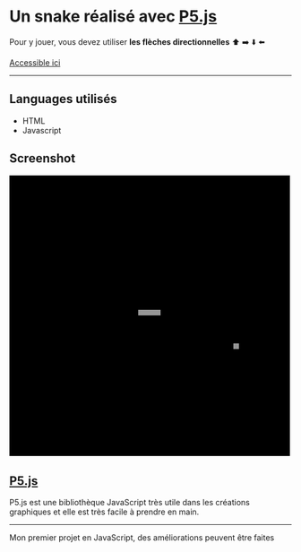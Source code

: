 # Un snake réalisé avec [P5.js](https://p5js.org/)

Pour y jouer, vous devez utiliser **les flèches directionnelles** :arrow_up: :arrow_right: :arrow_down: :arrow_left:

[Accessible ici](https://balthazar-delvaux.github.io/Snake/)

----------
## Languages utilisés

- HTML
- Javascript

## Screenshot

![snake screenshot](img/snake-screenshot.png)

## [P5.js](https://p5js.org/)

P5.js est une bibliothèque JavaScript très utile dans les créations graphiques et elle est très facile à prendre en main.

----------

Mon premier projet en JavaScript, des améliorations peuvent être faites
